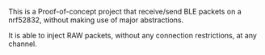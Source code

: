 This is a Proof-of-concept project that receive/send BLE packets on a nrf52832,
without making use of major abstractions.

It is able to inject RAW packets, without any connection restrictions, at any
channel.

